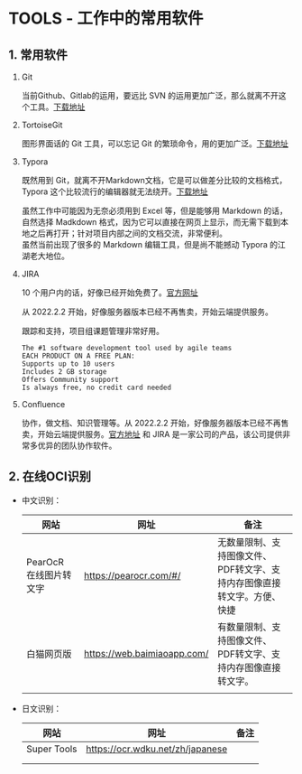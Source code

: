 # TOOLS - 工作中的常用软件

## 1. 常用软件

1. Git

   当前Github、Gitlab的运用，要远比 SVN 的运用更加广泛，那么就离不开这个工具。[下载地址](https://git-scm.com/)

2. TortoiseGit

   图形界面话的 Git 工具，可以忘记 Git 的繁琐命令，用的更加广泛。[下载地址](https://tortoisegit.org/)

3. Typora

   既然用到 Git，就离不开Markdown文档，它是可以做差分比较的文档格式，Typora 这个比较流行的编辑器就无法绕开。[下载地址](https://typora.io/)

   虽然工作中可能因为无奈必须用到 Excel 等，但是能够用 Markdown 的话，自然选择 Madkdown 格式，因为它可以直接在网页上显示，而无需下载到本地之后再打开；针对项目内部之间的文档交流，非常便利。  
   虽然当前出现了很多的 Markdown 编辑工具，但是尚不能撼动 Typora 的江湖老大地位。
   
4. JIRA 
   
   10 个用户内的话，好像已经开始免费了。[官方网址](https://www.googleadservices.com/pagead/aclk?sa=L&ai=DChcSEwjX46f72sT7AhWJXWAKHTPhBbsYABABGgJ0bQ&ohost=www.google.com&cid=CAASJeRozyS63D09mbtDD3zllg8PD_9cYfZ8-4zd8_xU9v5UHulCF1k&sig=AOD64_2a6Uc7At95BMuhOJJcljMmIbSBiQ&q&adurl&ved=2ahUKEwjg4KD72sT7AhWEO3AKHQYKBBIQ0Qx6BAgJEAE)
   
   从 2022.2.2 开始，好像服务器版本已经不再售卖，开始云端提供服务。
   
   跟踪和支持，项目组课题管理非常好用。
   
   ```
   The #1 software development tool used by agile teams
   EACH PRODUCT ON A FREE PLAN:
   Supports up to 10 users
   Includes 2 GB storage
   Offers Community support
   Is always free, no credit card needed
   ```
   
5. Confluence

   协作，做文档、知识管理等。从 2022.2.2 开始，好像服务器版本已经不再售卖，开始云端提供服务。[官方地址](https://www.atlassian.com/purchase/product/confluence.ondemand)
   和 JIRA 是一家公司的产品，该公司提供非常多优异的团队协作软件。



## 2. 在线OCI识别

- 中文识别：

  | 网站                   | 网址                        | 备注                                                         |
  | ---------------------- | --------------------------- | ------------------------------------------------------------ |
  | PearOcR 在线图片转文字 | https://pearocr.com/#/      | 无数量限制、支持图像文件、PDF转文字、支持内存图像直接转文字。方便、快捷 |
  | 白猫网页版             | https://web.baimiaoapp.com/ | 有数量限制、支持图像文件、PDF转文字、支持内存图像直接转文字。 |
  |                        |                             |                                                              |

- 日文识别：

  | 网站        | 网址                             | 备注 |
  | ----------- | -------------------------------- | ---- |
  | Super Tools | https://ocr.wdku.net/zh/japanese |      |
  |             |                                  |      |
  |             |                                  |      |

  
